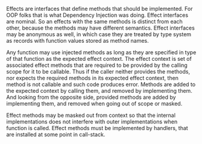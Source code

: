 Effects are interfaces that define methods that should be implemented.
For OOP folks that is what Dependency Injection was doing.
Effect interfaces are nominal. So an effects with the same methods is distinct from each other, because the methods may have different semantics.
Effect interfaces may be anonymous as well, in which case they are treated by type system as records with function values stored as method names.

Any function may use injected methods as long as they are specified in type of that function as the expected effect context.
The effect context is set of associated effect methods that are required to be provided by the calling scope for it to be callable.
Thus if the caller neither provides the methods, nor expects the required methods in its expected effect context, then method is not callable and such code produces error.
Methods are added to the expected context by calling them, and removed by implementing them.
And looking from the opposite side, provided methods are added by implementing them, and removed when going out of scope or masked.


Effect methods may be masked out from context so that the internal implementations does not interfere with outer implementations when function is called.
Effect methods must be implemented by handlers, that are installed at some point in call-stack.

